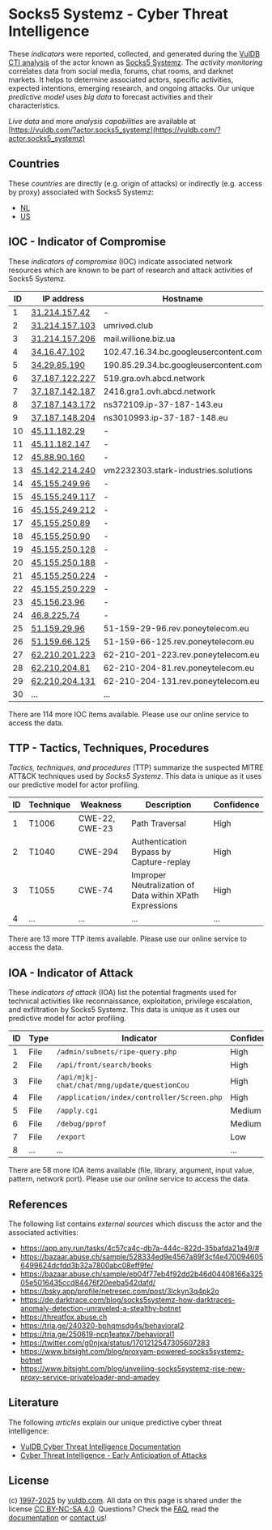 # Socks5 Systemz - Cyber Threat Intelligence

These _indicators_ were reported, collected, and generated during the [VulDB CTI analysis](https://vuldb.com/?kb.cti) of the actor known as [Socks5 Systemz](https://vuldb.com/?actor.socks5_systemz). The _activity monitoring_ correlates data from social media, forums, chat rooms, and darknet markets. It helps to determine associated actors, specific activities, expected intentions, emerging research, and ongoing attacks. Our unique _predictive model_ uses _big data_ to forecast activities and their characteristics.

_Live data_ and more _analysis capabilities_ are available at [https://vuldb.com/?actor.socks5_systemz](https://vuldb.com/?actor.socks5_systemz)

## Countries

These _countries_ are directly (e.g. origin of attacks) or indirectly (e.g. access by proxy) associated with Socks5 Systemz:

* [NL](https://vuldb.com/?country.nl)
* [US](https://vuldb.com/?country.us)

## IOC - Indicator of Compromise

These _indicators of compromise_ (IOC) indicate associated network resources which are known to be part of research and attack activities of Socks5 Systemz.

ID | IP address | Hostname | Campaign | Confidence
-- | ---------- | -------- | -------- | ----------
1 | [31.214.157.42](https://vuldb.com/?ip.31.214.157.42) | - | - | High
2 | [31.214.157.103](https://vuldb.com/?ip.31.214.157.103) | umrived.club | - | High
3 | [31.214.157.206](https://vuldb.com/?ip.31.214.157.206) | mail.willione.biz.ua | - | High
4 | [34.16.47.102](https://vuldb.com/?ip.34.16.47.102) | 102.47.16.34.bc.googleusercontent.com | - | Medium
5 | [34.29.85.190](https://vuldb.com/?ip.34.29.85.190) | 190.85.29.34.bc.googleusercontent.com | - | Medium
6 | [37.187.122.227](https://vuldb.com/?ip.37.187.122.227) | 519.gra.ovh.abcd.network | - | High
7 | [37.187.142.187](https://vuldb.com/?ip.37.187.142.187) | 2416.gra1.ovh.abcd.network | - | High
8 | [37.187.143.172](https://vuldb.com/?ip.37.187.143.172) | ns372109.ip-37-187-143.eu | - | High
9 | [37.187.148.204](https://vuldb.com/?ip.37.187.148.204) | ns3010993.ip-37-187-148.eu | - | High
10 | [45.11.182.29](https://vuldb.com/?ip.45.11.182.29) | - | - | High
11 | [45.11.182.147](https://vuldb.com/?ip.45.11.182.147) | - | - | High
12 | [45.88.90.160](https://vuldb.com/?ip.45.88.90.160) | - | - | High
13 | [45.142.214.240](https://vuldb.com/?ip.45.142.214.240) | vm2232303.stark-industries.solutions | - | High
14 | [45.155.249.96](https://vuldb.com/?ip.45.155.249.96) | - | - | High
15 | [45.155.249.117](https://vuldb.com/?ip.45.155.249.117) | - | - | High
16 | [45.155.249.212](https://vuldb.com/?ip.45.155.249.212) | - | - | High
17 | [45.155.250.89](https://vuldb.com/?ip.45.155.250.89) | - | - | High
18 | [45.155.250.90](https://vuldb.com/?ip.45.155.250.90) | - | - | High
19 | [45.155.250.128](https://vuldb.com/?ip.45.155.250.128) | - | - | High
20 | [45.155.250.188](https://vuldb.com/?ip.45.155.250.188) | - | - | High
21 | [45.155.250.224](https://vuldb.com/?ip.45.155.250.224) | - | - | High
22 | [45.155.250.229](https://vuldb.com/?ip.45.155.250.229) | - | - | High
23 | [45.156.23.96](https://vuldb.com/?ip.45.156.23.96) | - | - | High
24 | [46.8.225.74](https://vuldb.com/?ip.46.8.225.74) | - | - | High
25 | [51.159.29.96](https://vuldb.com/?ip.51.159.29.96) | 51-159-29-96.rev.poneytelecom.eu | - | High
26 | [51.159.66.125](https://vuldb.com/?ip.51.159.66.125) | 51-159-66-125.rev.poneytelecom.eu | - | High
27 | [62.210.201.223](https://vuldb.com/?ip.62.210.201.223) | 62-210-201-223.rev.poneytelecom.eu | - | High
28 | [62.210.204.81](https://vuldb.com/?ip.62.210.204.81) | 62-210-204-81.rev.poneytelecom.eu | - | High
29 | [62.210.204.131](https://vuldb.com/?ip.62.210.204.131) | 62-210-204-131.rev.poneytelecom.eu | - | High
30 | ... | ... | ... | ...

There are 114 more IOC items available. Please use our online service to access the data.

## TTP - Tactics, Techniques, Procedures

_Tactics, techniques, and procedures_ (TTP) summarize the suspected MITRE ATT&CK techniques used by _Socks5 Systemz_. This data is unique as it uses our predictive model for actor profiling.

ID | Technique | Weakness | Description | Confidence
-- | --------- | -------- | ----------- | ----------
1 | T1006 | CWE-22, CWE-23 | Path Traversal | High
2 | T1040 | CWE-294 | Authentication Bypass by Capture-replay | High
3 | T1055 | CWE-74 | Improper Neutralization of Data within XPath Expressions | High
4 | ... | ... | ... | ...

There are 13 more TTP items available. Please use our online service to access the data.

## IOA - Indicator of Attack

These _indicators of attack_ (IOA) list the potential fragments used for technical activities like reconnaissance, exploitation, privilege escalation, and exfiltration by Socks5 Systemz. This data is unique as it uses our predictive model for actor profiling.

ID | Type | Indicator | Confidence
-- | ---- | --------- | ----------
1 | File | `/admin/subnets/ripe-query.php` | High
2 | File | `/api/front/search/books` | High
3 | File | `/api/mjkj-chat/chat/mng/update/questionCou` | High
4 | File | `/application/index/controller/Screen.php` | High
5 | File | `/apply.cgi` | Medium
6 | File | `/debug/pprof` | Medium
7 | File | `/export` | Low
8 | ... | ... | ...

There are 58 more IOA items available (file, library, argument, input value, pattern, network port). Please use our online service to access the data.

## References

The following list contains _external sources_ which discuss the actor and the associated activities:

* https://app.any.run/tasks/4c57ca4c-db7a-444c-822d-35bafda21a49/#
* https://bazaar.abuse.ch/sample/528334ed9e4567a89f3cf4e4700946056499624dcfdd3b32a7800abc08eff9fe/
* https://bazaar.abuse.ch/sample/eb04f77eb4f92dd2b46d04408166a32505e5016435ccd84476f20eeba542dafd/
* https://bsky.app/profile/netresec.com/post/3lckyn3q4pk2o
* https://de.darktrace.com/blog/socks5systemz-how-darktraces-anomaly-detection-unraveled-a-stealthy-botnet
* https://threatfox.abuse.ch
* https://tria.ge/240320-bphqmsdg4s/behavioral2
* https://tria.ge/250619-ncp1eatpx7/behavioral1
* https://twitter.com/g0njxa/status/1701212547305607283
* https://www.bitsight.com/blog/proxyam-powered-socks5systemz-botnet
* https://www.bitsight.com/blog/unveiling-socks5systemz-rise-new-proxy-service-privateloader-and-amadey

## Literature

The following _articles_ explain our unique predictive cyber threat intelligence:

* [VulDB Cyber Threat Intelligence Documentation](https://vuldb.com/?kb.cti)
* [Cyber Threat Intelligence - Early Anticipation of Attacks](https://www.scip.ch/en/?labs.20201022)

## License

(c) [1997-2025](https://vuldb.com/?kb.changelog) by [vuldb.com](https://vuldb.com/?kb.about). All data on this page is shared under the license [CC BY-NC-SA 4.0](https://creativecommons.org/licenses/by-nc-sa/4.0/). Questions? Check the [FAQ](https://vuldb.com/?kb.faq), read the [documentation](https://vuldb.com/?kb) or [contact us](https://vuldb.com/?contact)!
